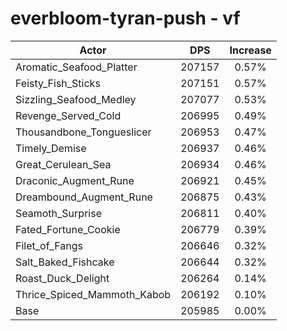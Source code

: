 # everbloom-tyran-push - vf
| Actor | DPS | Increase |
|---|:---:|:---:|
|Aromatic_Seafood_Platter|207157|0.57%|
|Feisty_Fish_Sticks|207151|0.57%|
|Sizzling_Seafood_Medley|207077|0.53%|
|Revenge_Served_Cold|206995|0.49%|
|Thousandbone_Tongueslicer|206953|0.47%|
|Timely_Demise|206937|0.46%|
|Great_Cerulean_Sea|206934|0.46%|
|Draconic_Augment_Rune|206921|0.45%|
|Dreambound_Augment_Rune|206875|0.43%|
|Seamoth_Surprise|206811|0.40%|
|Fated_Fortune_Cookie|206779|0.39%|
|Filet_of_Fangs|206646|0.32%|
|Salt_Baked_Fishcake|206644|0.32%|
|Roast_Duck_Delight|206264|0.14%|
|Thrice_Spiced_Mammoth_Kabob|206192|0.10%|
|Base|205985|0.00%|
